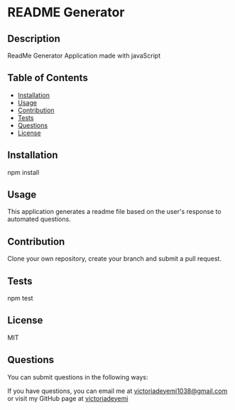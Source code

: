 # README Generator


## Description
ReadMe Generator Application made with javaScript


## Table of Contents
* [Installation](#installation)
* [Usage](#usage)
* [Contribution](#contribution)
* [Tests](#tests)
* [Questions](#questions)
* [License](#license)


## Installation
npm install

## Usage
This application generates a readme file based on the user's response to automated questions.

## Contribution
Clone your own repository, create your branch and submit a pull request.

## Tests
npm test


## License
MIT

## Questions
You can submit questions in the following ways:

If you have questions, you can email me at <a href="mailto:victoriadeyemi1038@gmail.com">victoriadeyemi1038@gmail.com</a>  or visit my GitHub page at [victoriadeyemi](https://github.com/victoriadeyemi)


